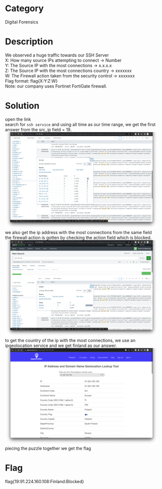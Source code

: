 # Category
Digital Forensics
# Description
We observed a huge traffic towards our SSH Server</br> 
X: How many source IPs attempting to connect  → Number</br>
Y: The Source IP with the most connections → x.x.x.x</br>
Z: The Source IP with the most connections country → xxxxxxx</br>
W: The Firewall action taken from the security control → xxxxxxx</br>
Flag format: flag{X:Y:Z:W}</br>
Note: our company uses Fortinet FortiGate firewall.</br>
# Solution 
open the link</br> 
search for ```ssh service``` and using all time as our time range, we get the first answer from the src_ip field = 19.</br>
![screenshot](./img1.png)</br>
we also get the ip address with the most connections from the same field</br>
the firewall action is gotten by checking the action field which is blocked.</br>
![screenshot](./img2.png)</br>
to get the country of the ip with the most connections, we use an ipgeolocation service and we get finland as our answer.</br> 
![screenshot](./img3.png)</br>
piecing the puzzle together we get the flag</br>
# Flag
flag{19:91.224.160.108:Finland:Blocked}